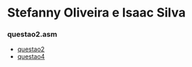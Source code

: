 # Stefanny Oliveira e Isaac Silva


### questao2.asm 
  * [questao2](https://replit.com/@stefannyoliveira/Trabalho-Final#q2.asm)
  * [questao4](https://replit.com/@IsaacBorges/vector?s=app)
